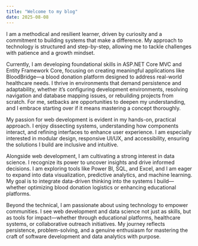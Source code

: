 ```yaml
---
title: "Welcome to my blog"
date: 2025-08-08
---
```


I am a methodical and resilient learner, driven by curiosity and a commitment to building systems that make a difference. My approach to technology is structured and step-by-step, allowing me to tackle challenges with patience and a growth mindset.

Currently, I am developing foundational skills in ASP.NET Core MVC and Entity Framework Core, focusing on creating meaningful applications like BloodBridge—a blood donation platform designed to address real-world healthcare needs. I thrive in environments that demand persistence and adaptability, whether it’s configuring development environments, resolving navigation and database mapping issues, or rebuilding projects from scratch. For me, setbacks are opportunities to deepen my understanding, and I embrace starting over if it means mastering a concept thoroughly.

My passion for web development is evident in my hands-on, practical approach. I enjoy dissecting systems, understanding how components interact, and refining interfaces to enhance user experience. I am especially interested in modular design, responsive UI/UX, and accessibility, ensuring the solutions I build are inclusive and intuitive.

Alongside web development, I am cultivating a strong interest in data science. I recognize its power to uncover insights and drive informed decisions. I am exploring tools like Power BI, SQL, and Excel, and I am eager to expand into data visualization, predictive analytics, and machine learning. My goal is to integrate data-driven thinking into the systems I build—whether optimizing blood donation logistics or enhancing educational platforms.

Beyond the technical, I am passionate about using technology to empower communities. I see web development and data science not just as skills, but as tools for impact—whether through educational platforms, healthcare systems, or collaborative outreach initiatives. My journey reflects persistence, problem-solving, and a genuine enthusiasm for mastering the craft of software development and data analytics with purpose.
